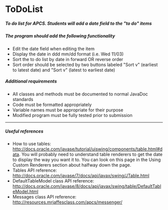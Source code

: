 ToDoList
========

##### To do list for APCS. Students will add a date field to the "to do" items

##### The program should add the following functionality

* Edit the date field when editing the item
* Display the date in ddd mm/dd format (i.e. Wed 11/03)
* Sort the to do list by date in forward OR reverse order
* Sort order should be selected by two buttons labeled "Sort v" (earliest to latest date) and "Sort v" (latest to earliest date)

##### Additional requirements

* All classes and methods must be documented to normal JavaDoc standards
* Code must be formatted appropriately
* Variable names must be appropriate for their purpose
* Modified program must be fully tested prior to submission

----------

##### Useful references

* How to use tables: <http://docs.oracle.com/javase/tutorial/uiswing/components/table.html#data>.  You will probably need to understand table renderers to get the date to display the way you want it to.  You can look on this page in the Using Custom Renderers section about halfway down the page.
* Tables API reference: <http://docs.oracle.com/javase/7/docs/api/javax/swing/JTable.html>
* DefaultTableModel class API reference: <http://docs.oracle.com/javase/8/docs/api/javax/swing/table/DefaultTableModel.html>
* Messages class API reference: <http://resources.mrjaffesclass.com/apcs/messenger/>

